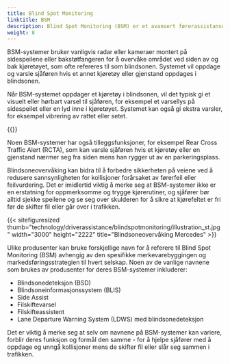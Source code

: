 ```yaml
---
title: Blind Spot Monitoring
linktitle: BSM
description: Blind Spot Monitoring (BSM) er et avansert førerassistansesystem utviklet for å hjelpe sjåfører med å oppdage og unngå kollisjoner mens de skifter fil eller går inn i trafikken.
weight: 8
---
```

<!-- markdownlint-disable MD033 -->

BSM-systemer bruker vanligvis radar eller kameraer montert på sidespeilene eller bakstøtfangeren for å overvåke området ved siden av og bak kjøretøyet, som ofte refereres til som blindsonen. Systemet vil oppdage og varsle sjåføren hvis et annet kjøretøy eller gjenstand oppdages i blindsonen.

Når BSM-systemet oppdager et kjøretøy i blindsonen, vil det typisk gi et visuelt eller hørbart varsel til sjåføren, for eksempel et varsellys på sidespeilet eller en lyd inne i kjøretøyet. Systemet kan også gi ekstra varsler, for eksempel vibrering av rattet eller setet.

{{<evkxdisplayaddarticle />}}

Noen BSM-systemer har også tilleggsfunksjoner, for eksempel Rear Cross Traffic Alert (RCTA), som kan varsle sjåføren hvis et kjøretøy eller en gjenstand nærmer seg fra siden mens han rygger ut av en parkeringsplass.

Blindsoneovervåking kan bidra til å forbedre sikkerheten på veiene ved å redusere sannsynligheten for kollisjoner forårsaket av førerfeil eller feilvurdering. Det er imidlertid viktig å merke seg at BSM-systemer ikke er en erstatning for oppmerksomme og trygge kjørerutiner, og sjåfører bør alltid sjekke speilene og se seg over skulderen for å sikre at kjørefeltet er fri før de skifter fil eller går over i trafikken.

{{< sitefiguresized thumb="technology/driverassistance/blindspotmonitoring/illustration_st.jpg" width="3000" height="2222" title="Blindsoneovervåking Mercedes" >}}

Ulike produsenter kan bruke forskjellige navn for å referere til Blind Spot Monitoring (BSM) avhengig av den spesifikke merkevarebyggingen og markedsføringsstrategien til hvert selskap. Noen av de vanlige navnene som brukes av produsenter for deres BSM-systemer inkluderer:

- Blindsonedeteksjon (BSD)
- Blindsoneinformasjonssystem (BLIS)
- Side Assist
- Filskiftevarsel
- Filskifteassistent
- Lane Departure Warning System (LDWS) med blindsonedeteksjon

Det er viktig å merke seg at selv om navnene på BSM-systemer kan variere, forblir deres funksjon og formål den samme - for å hjelpe sjåfører med å oppdage og unngå kollisjoner mens de skifter fil eller slår seg sammen i trafikken.
